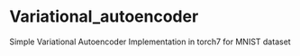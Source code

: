 # Variational_autoencoder
Simple Variational Autoencoder Implementation in torch7 for MNIST dataset
